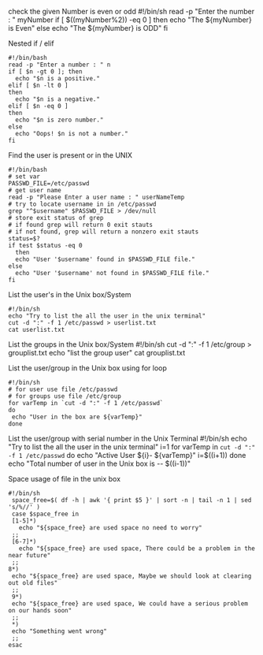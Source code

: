 
check the given Number is even or odd
    #!/bin/sh
	read -p "Enter the number : " myNumber 
	if [ $((myNumber%2)) -eq 0 ]
	then
	  echo "The ${myNumber} is Even"
	else
	  echo "The ${myNumber} is ODD"
	fi

Nested if / elif 

    #!/bin/bash
	read -p "Enter a number : " n
	if [ $n -gt 0 ]; then
	  echo "$n is a positive."
	elif [ $n -lt 0 ]
	then
	  echo "$n is a negative."
	elif [ $n -eq 0 ]
	then
	  echo "$n is zero number."
	else
	  echo "Oops! $n is not a number."
	fi

Find the user is present or in the UNIX

    #!/bin/bash
	# set var 
	PASSWD_FILE=/etc/passwd
	# get user name
	read -p "Please Enter a user name : " userNameTemp
	# try to locate username in in /etc/passwd
	grep "^$username" $PASSWD_FILE > /dev/null
	# store exit status of grep
	# if found grep will return 0 exit stauts
	# if not found, grep will return a nonzero exit stauts
	status=$?
	if test $status -eq 0
	  then
	  echo "User '$username' found in $PASSWD_FILE file."
	else
	  echo "User '$username' not found in $PASSWD_FILE file."
	fi

List the user's in the Unix box/System

    #!/bin/sh
	echo "Try to list the all the user in the unix terminal"
    cut -d ":" -f 1 /etc/passwd > userlist.txt
    cat userlist.txt
	
List the groups in the Unix box/System
    #!/bin/sh
    cut -d ":" -f 1 /etc/group > grouplist.txt
    echo "list the group user"
    cat grouplist.txt
	
List the user/group in the Unix box using for loop 

    #!/bin/sh
	# for user use file /etc/passwd
	# for groups use file /etc/group
	for varTemp in `cut -d ":" -f 1 /etc/passwd`
	do 
	 echo "User in the box are ${varTemp}"
	done
	
List the user/group with serial number in the Unix Terminal 
    #!/bin/sh
    echo "Try to list the all the user in the unix terminal"
    i=1
    for varTemp in `cut -d ":" -f 1 /etc/passwd`
    do
        echo "Active User ${i}- ${varTemp}"
        i=$((i+1))
    done
	echo "Total number of user in the Unix box is -- $((i-1))"

Space usage of file in the unix box

    #!/bin/sh
     space_free=$( df -h | awk '{ print $5 }' | sort -n | tail -n 1 | sed 's/%//' )
     case $space_free in
     [1-5]*)
       echo "${space_free} are used space no need to worry" 
     ;;
     [6-7]*)
       echo "${space_free} are used space, There could be a problem in the near future"
     ;; 
    8*)
     echo "${space_free} are used space, Maybe we should look at clearing out old files"
	 ;;
	 9*)
     echo "${space_free} are used space, We could have a serious problem on our hands soon"
	 ;;
	 *)
	 echo "Something went wrong" 
     ;;
    esac

